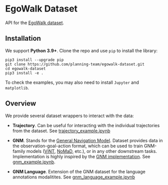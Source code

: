# EgoWalk Dataset
API for the [EgoWalk dataset](https://huggingface.co/datasets/EgoWalk/trajectories).

## Installation
We support **Python 3.9+**. Clone the repo and use `pip` to install the library:
```shell
pip3 install --upgrade pip
git clone https://github.com/planning-team/egowalk-dataset.git
cd egowalk-dataset
pip3 install -e .
```

To check the examples, you may also need to install `Jupyter` and `matplotlib`.

## Overview
We provide several dataset wrappers to interact with the data:

* **Trajectory**. Can be useful for interacting with the individual trajectories from the dataset. See [trajectory_example.ipynb](./examples/trajectory_example.ipynb)

* **GNM**. Stands for the [General Navigation Model](https://general-navigation-models.github.io/). Dataset provides data in the observation-goal-action format, which can be used to train GNM-family models ([ViNT](https://arxiv.org/abs/2306.14846), [NoMaD](https://arxiv.org/abs/2310.07896), etc.), or in any other downstream tasks. Implementation is highly inspired by the [GNM implementation](https://github.com/robodhruv/drive-any-robot/blob/main/train/gnm_train/data/gnm_dataset.py). See [gnm_example.ipynb](./examples/gnm_example.ipynb).

* **GNM Language**. Extension of the GNM dataset for the language annotations modalitites. See [gnm_language_example.ipynb](examples/gnm_language_example.ipynb)
